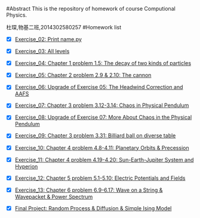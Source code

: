#Abstract
This is the repository of homework of course Computional Physics.

杜琛,物基二班,2014302580257
#Homework list
- [x] [Exercise_02: Print name.py](https://github.com/Cvke/compuational_physics_N2014302580257/tree/master/Exercise_02-Print-name)
- [x] [Exercise_03: All levels](https://github.com/Cvke/compuational_physics_N2014302580257/tree/master/Exercise_03-All-levels)
- [x] [Exercise_04: Chapter 1 problem 1.5: The decay of two kinds of particles](https://github.com/Cvke/compuational_physics_N2014302580257/tree/master/Exercise_04-Chapter-1-problem-1.5-The-decay-of-two-kinds-of-particles)
- [x] [Exercise_05: Chapter 2 problem 2.9 & 2.10: The cannon](https://github.com/Cvke/compuational_physics_N2014302580257/tree/master/Exercise_05-Chapter-2-problem-2.9-2.10-The-cannon)
- [x] [Exercise_06: Upgrade of Exercise 05: The Headwind Correction and AAFS](https://github.com/Cvke/compuational_physics_N2014302580257/tree/master/Exercise_06-Upgrade-of-Ex5)
- [x] [Exercise_07: Chapter 3 problem 3.12-3.14: Chaos in Physical Pendulum](https://github.com/Cvke/compuational_physics_N2014302580257/tree/master/Exercise_07-Chapter-3-problem-3.12-3.14-Chaos-in-Physical-Pendulum)
- [x] [Exercise_08: Upgrade of Exercise 07: More About Chaos in the Physical Pendulum](https://github.com/Cvke/compuational_physics_N2014302580257/tree/master/Exercise_08-Upgrade-of-Ex7)
- [x] [Exercise_09: Chapter 3 problem 3.31: Billiard ball on diverse table](https://github.com/Cvke/compuational_physics_N2014302580257/tree/master/Exercise_09-Chapter-3-problem-3.31-Billiard-ball-on-diverse-table)
- [x] [Exercise_10: Chapter 4 problem 4.8-4.11: Planetary Orbits & Precession](https://github.com/Cvke/compuational_physics_N2014302580257/tree/master/Exercise_10-Chapter-4-problem-4.8-4.11-Planetary-Orbits-and-Precession)
- [x] [Exercise_11: Chapter 4 problem 4.19-4.20: Sun-Earth-Jupiter System and Hyperion](https://github.com/Cvke/compuational_physics_N2014302580257/tree/master/Exercise_11-Chapter-4-problem-4.18-4.20-Sun-Earth-Jupiter-System-and-Hyperion)
- [x] [Exercise_12: Chapter 5 problem 5.1-5.10: Electric Potentials and Fields](https://github.com/Cvke/compuational_physics_N2014302580257/tree/master/Exercise_12-Chapter-5-problem-5.1-5.10-Electric-Potentials-and-Fields)
- [x] [Exercise_13: Chapter 6 problem 6.9-6.17: Wave on a String & Wavepacket & Power Spectrum](https://github.com/Cvke/compuational_physics_N2014302580257/tree/master/Exercise_13-Chapter-6-problem-6.9-6.17-Wave-on-a-String)
- [x] [Final Project: Random Process & Diffusion & Simple Ising Model](https://github.com/Cvke/compuational_physics_N2014302580257/upload/master/Final_Project-Random-Process-and-Diffusion-and-Simple-Ising-Model)

